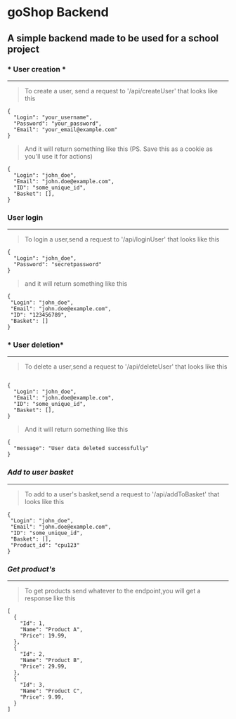# goShop Backend

## A simple backend made to be used for a school project

### * User creation * 

---
>To create a user, send a request to '/api/createUser' that looks like this
```
{
  "Login": "your_username",
  "Password": "your_password",
  "Email": "your_email@example.com"
}

```
>And it will return something like this (PS. Save this as a cookie as you'll use it for actions)
```
{
  "Login": "john_doe",
  "Email": "john.doe@example.com",
  "ID": "some_unique_id",
  "Basket": [],
}

```
### User login

---
>To login a user,send a request to '/api/loginUser' that looks like this
```
{
  "Login": "john_doe",
  "Password": "secretpassword"
}
```
>and it will return something like this
```
{
 "Login": "john_doe",
 "Email": "john.doe@example.com",
 "ID": "123456789",
 "Basket": []
}
```
### * User deletion*

---
> To delete a user,send a request to '/api/deleteUser' that looks like this 
```

{
  "Login": "john_doe",
  "Email": "john.doe@example.com",
  "ID": "some_unique_id",
  "Basket": [],
}

```
>And it will return something like this
```
{
  "message": "User data deleted successfully"
}

```
### *Add to user basket*

---

> To add to  a user's basket,send a request to '/api/addToBasket' that looks like this 
 ```
 {
  "Login": "john_doe",
  "Email": "john.doe@example.com",
  "ID": "some_unique_id",
  "Basket": [],
  "Product_id": "cpu123"
}
 ```

### *Get product's*   

---

> To get products send whatever to the endpoint,you will get a response like this
```
[
  {
    "Id": 1,
    "Name": "Product A",
    "Price": 19.99,
  },
  {
    "Id": 2,
    "Name": "Product B",
    "Price": 29.99,
  },
  {
    "Id": 3,
    "Name": "Product C",
    "Price": 9.99,
  }
]

```